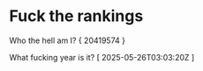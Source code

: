 # Fuck the rankings

Who the hell am I?
{ 20419574 }

What fucking year is it?
[ 2025-05-26T03:03:20Z ]
